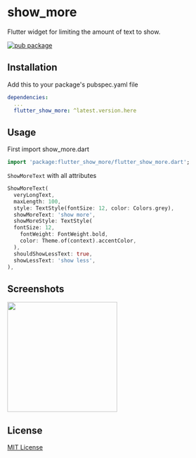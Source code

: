 # show_more

Flutter widget for limiting the amount of text to show.

[![pub package](https://img.shields.io/pub/v/show_more.svg?style=popout)](https://pub.dartlang.org/packages/show_more)

## Installation

Add this to your package's pubspec.yaml file

```yaml
dependencies:
  ...
  flutter_show_more: ^latest.version.here
```

## Usage
First import show_more.dart

```dart
import 'package:flutter_show_more/flutter_show_more.dart';
```

`ShowMoreText` with all attributes

```dart
ShowMoreText(
  veryLongText,
  maxLength: 100,
  style: TextStyle(fontSize: 12, color: Colors.grey),
  showMoreText: 'show more',
  showMoreStyle: TextStyle(
  fontSize: 12,
    fontWeight: FontWeight.bold,
    color: Theme.of(context).accentColor,
  ),
  shouldShowLessText: true,
  showLessText: 'show less',
),
```

## Screenshots

<image src="https://i.imgur.com/uAX7jZZ.gif" width="250px"/>

## License
[MIT License](https://github.com/joshmatta/show_more/blob/master/LICENSE)
